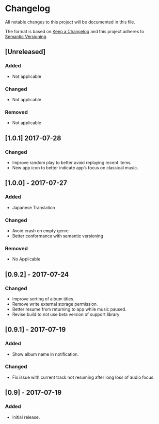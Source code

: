 # Changelog
All notable changes to this project will be documented in this file.

The format is based on [Keep a Changelog](http://keepachangelog.com/en)
and this project adheres to [Semantic Versioning](http://semver.org/spec/v2.0.0.html).

## [Unreleased]
### Added
- Not applicable

### Changed
- Not applicable

### Removed
- Not applicable

## [1.0.1] 2017-07-28
### Changed
- Improve random play to better avoid replaying recent items.
- New app icon to better indicate app’s focus on classical music.

## [1.0.0] - 2017-07-27
### Added
- Japanese Translation

### Changed
- Avoid crash on empty genre
- Better conformance with semantic versioning

### Removed
- No Applicable

## [0.9.2] - 2017-07-24

### Changed
- Improve sorting of album titles.
- Remove write external storage permission.
- Better resume from returning to app while music paused.
- Revise build to not use beta version of support library

## [0.9.1] - 2017-07-19

### Added
- Show album name in notification.

### Changed
- Fix issue with current track not resuming after long loss of audio focus.

## [0.9] - 2017-07-19

### Added
- Initial release.
